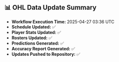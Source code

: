 ## 📊 OHL Data Update Summary
- **Workflow Execution Time:** 2025-04-27 03:36 UTC
- **Schedule Updated:** ✅
- **Player Stats Updated:** ✅
- **Rosters Updated:** ✅
- **Predictions Generated:** ✅
- **Accuracy Report Generated:** ✅
- **Updates Pushed to Repository:** ✅
